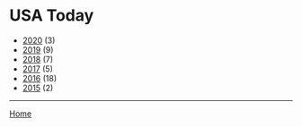 # USA Today

  * [2020](./usa-today-2020.md/) (3)
  * [2019](./usa-today-2019.md/) (9)
  * [2018](./usa-today-2018.md/) (7)
  * [2017](./usa-today-2017.md/) (5)
  * [2016](./usa-today-2016.md/) (18)
  * [2015](./usa-today-2015.md/) (2)

----

[Home](../)
